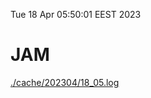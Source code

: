 Tue 18 Apr 05:50:01 EEST 2023
# JAM
<a href='./cache/202304/18_05.log'>./cache/202304/18_05.log</a>
